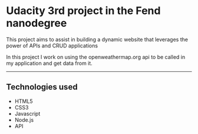 # Udacity 3rd project in the Fend nanodegree

This project aims to assist in building a dynamic website that leverages the power of APIs and CRUD applications

In this project I work on using the openweathermap.org api to be called in my application and get data from it.

---

## Technologies used
* HTML5
* CSS3
* Javascript
* Node.js
* API

